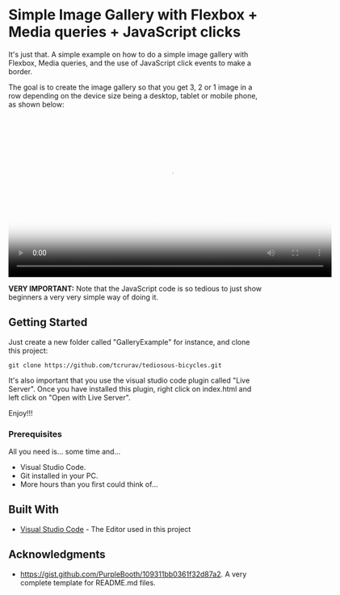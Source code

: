 # Simple Image Gallery with Flexbox + Media queries + JavaScript clicks

It's just that. A simple example on how to do a simple image gallery with Flexbox, Media queries, and the use of JavaScript click events to make a border.

The goal is to create the image gallery so that you get 3, 2 or 1 image in a row depending on the device size being a desktop, tablet or mobile phone, as shown below:

<video controls width="640" poster="./docs/preview.png">
  <source src="./docs/bicycles.mp4" type="video/mp4">
  <!-- opcional: mantén el .mov como fallback -->
  <source src="./docs/bicycles.mov" type="video/quicktime">
  Your browser doesn't support embedded video.
</video>

**VERY IMPORTANT:** Note that the JavaScript code is so tedious to just show beginners a very very simple way of doing it.

## Getting Started

Just create a new folder called "GalleryExample" for instance, and clone this project:

````
git clone https://github.com/tcrurav/tediosous-bicycles.git
````

It's also important that you use the visual studio code plugin called "Live Server". Once you have installed this plugin, right click on index.html and left click on "Open with Live Server".

Enjoy!!!


### Prerequisites

All you need is... some time and...
* Visual Studio Code.
* Git installed in your PC.
* More hours than you first could think of...

## Built With

* [Visual Studio Code](https://code.visualstudio.com/) - The Editor used in this project

## Acknowledgments

* https://gist.github.com/PurpleBooth/109311bb0361f32d87a2. A very complete template for README.md files.
